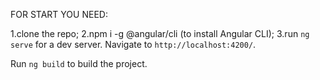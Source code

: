 FOR START YOU NEED:

1.clone the repo;
2.npm i -g @angular/cli (to install Angular CLI);
3.run `ng serve` for a dev server. Navigate to `http://localhost:4200/`.

Run `ng build` to build the project. 

